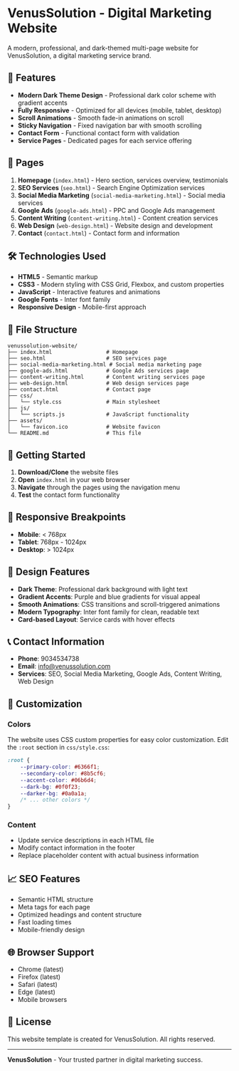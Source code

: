 # VenusSolution - Digital Marketing Website

A modern, professional, and dark-themed multi-page website for VenusSolution, a digital marketing service brand.

## 🌟 Features

- **Modern Dark Theme Design** - Professional dark color scheme with gradient accents
- **Fully Responsive** - Optimized for all devices (mobile, tablet, desktop)
- **Scroll Animations** - Smooth fade-in animations on scroll
- **Sticky Navigation** - Fixed navigation bar with smooth scrolling
- **Contact Form** - Functional contact form with validation
- **Service Pages** - Dedicated pages for each service offering

## 📄 Pages

1. **Homepage** (`index.html`) - Hero section, services overview, testimonials
2. **SEO Services** (`seo.html`) - Search Engine Optimization services
3. **Social Media Marketing** (`social-media-marketing.html`) - Social media services
4. **Google Ads** (`google-ads.html`) - PPC and Google Ads management
5. **Content Writing** (`content-writing.html`) - Content creation services
6. **Web Design** (`web-design.html`) - Website design and development
7. **Contact** (`contact.html`) - Contact form and information

## 🛠️ Technologies Used

- **HTML5** - Semantic markup
- **CSS3** - Modern styling with CSS Grid, Flexbox, and custom properties
- **JavaScript** - Interactive features and animations
- **Google Fonts** - Inter font family
- **Responsive Design** - Mobile-first approach

## 📁 File Structure

```
venussolution-website/
├── index.html                 # Homepage
├── seo.html                   # SEO services page
├── social-media-marketing.html # Social media marketing page
├── google-ads.html            # Google Ads services page
├── content-writing.html       # Content writing services page
├── web-design.html            # Web design services page
├── contact.html               # Contact page
├── css/
│   └── style.css              # Main stylesheet
├── js/
│   └── scripts.js             # JavaScript functionality
├── assets/
│   └── favicon.ico            # Website favicon
└── README.md                  # This file
```

## 🚀 Getting Started

1. **Download/Clone** the website files
2. **Open** `index.html` in your web browser
3. **Navigate** through the pages using the navigation menu
4. **Test** the contact form functionality

## 📱 Responsive Breakpoints

- **Mobile**: < 768px
- **Tablet**: 768px - 1024px
- **Desktop**: > 1024px

## 🎨 Design Features

- **Dark Theme**: Professional dark background with light text
- **Gradient Accents**: Purple and blue gradients for visual appeal
- **Smooth Animations**: CSS transitions and scroll-triggered animations
- **Modern Typography**: Inter font family for clean, readable text
- **Card-based Layout**: Service cards with hover effects

## 📞 Contact Information

- **Phone**: 9034534738
- **Email**: info@venussolution.com
- **Services**: SEO, Social Media Marketing, Google Ads, Content Writing, Web Design

## 🔧 Customization

### Colors
The website uses CSS custom properties for easy color customization. Edit the `:root` section in `css/style.css`:

```css
:root {
    --primary-color: #6366f1;
    --secondary-color: #8b5cf6;
    --accent-color: #06b6d4;
    --dark-bg: #0f0f23;
    --darker-bg: #0a0a1a;
    /* ... other colors */
}
```

### Content
- Update service descriptions in each HTML file
- Modify contact information in the footer
- Replace placeholder content with actual business information

## 📈 SEO Features

- Semantic HTML structure
- Meta tags for each page
- Optimized headings and content structure
- Fast loading times
- Mobile-friendly design

## 🌐 Browser Support

- Chrome (latest)
- Firefox (latest)
- Safari (latest)
- Edge (latest)
- Mobile browsers

## 📄 License

This website template is created for VenusSolution. All rights reserved.

---

**VenusSolution** - Your trusted partner in digital marketing success.